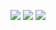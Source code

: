 ![](../../workflows/gds/badge.svg) ![](../../workflows/docs/badge.svg) ![](../../workflows/wokwi_test/badge.svg)

